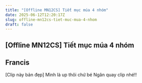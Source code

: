 ```yaml
---
title: "[Offline MN12CS] Tiết mục múa 4 nhóm"
date: 2025-06-12T12:20:17Z
slug: offline-mn12cs-tiet-muc-mua-4-nhom
draft: false
---
```


## [Offline MN12CS] Tiết mục múa 4 nhóm

## Francis

[Clip này bản đẹp]
Mình là up thôi chứ bé Ngân quay clip nhé!!